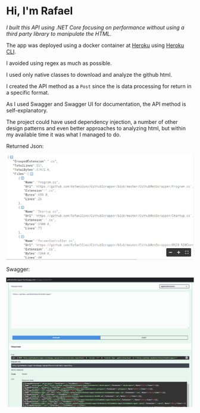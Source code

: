 # Hi, I'm Rafael 
*I built this API using .NET Core focusing on performance without using a third party library to manipulate the HTML.*

The app was deployed using a docker container at [Heroku](http://githubwebscrapper.herokuapp.com/swagger/index.html) using [Heroku CLI](https://devcenter.heroku.com/articles/heroku-cli).

I avoided using regex as much as possible.

I used only native classes to download and analyze the github html.

I created the API method as a `Post` since the is data processing for return in a specific format.

As I used Swagger and Swagger UI for documentation, the API method is self-explanatory.

The project could have used dependency injection, a number of other design patterns and even better approaches to analyzing html, but within my available time it was what I managed to do.

Returned Json:

![ReturnedJson ex](images/FormattedJson.png)

Swagger:

![Swagger ex](images/Swagger.png)
